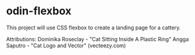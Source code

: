 # odin-flexbox
This project will use CSS flexbox to create a landing page for a cattery.

Attributions:
Dominika Roseclay - "Cat Sitting Inside A Plastic Ring"
Angga Saputro - "Cat Logo and Vector" (vecteezy.com)